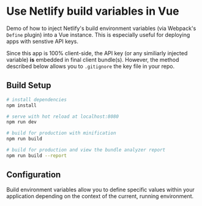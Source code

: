 # Use Netlify build variables in Vue

Demo of how to inject Netlify's build environment variables (via Webpack's `Define` plugin) into a Vue instance. This is especially useful for deploying apps with senstive API keys.

Since this app is 100% client-side, the API key (or any similiarly injected variable) **is** embedded in final client bundle(s). However, the method described below allows you to `.gitignore` the key file in your repo.

## Build Setup

```bash
# install dependencies
npm install

# serve with hot reload at localhost:8080
npm run dev

# build for production with minification
npm run build

# build for production and view the bundle analyzer report
npm run build --report
```

## Configuration

Build environment variables allow you to define specific values within your application depending on the context of the current, running environment.
